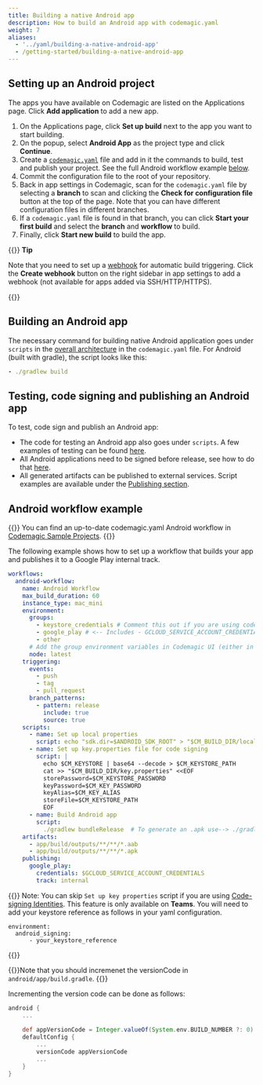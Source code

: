 ```yaml
---
title: Building a native Android app
description: How to build an Android app with codemagic.yaml
weight: 7
aliases:
  - '../yaml/building-a-native-android-app'
  - /getting-started/building-a-native-android-app
---
```


## Setting up an Android project

The apps you have available on Codemagic are listed on the Applications page. Click **Add application** to add a new app.

1. On the Applications page, click **Set up build** next to the app you want to start building. 
2. On the popup, select **Android App** as the project type and click **Continue**.
3. Create a [`codemagic.yaml`](./yaml) file and add in it the commands to build, test and publish your project. See the full Android workflow example [below](#android-workflow-example).
4. Commit the configuration file to the root of your repository.
5. Back in app settings in Codemagic, scan for the `codemagic.yaml` file by selecting a **branch** to scan and clicking the **Check for configuration file** button at the top of the page. Note that you can have different configuration files in different branches.
6. If a `codemagic.yaml` file is found in that branch, you can click **Start your first build** and select the **branch** and **workflow** to build.
7. Finally, click **Start new build** to build the app.

{{<notebox>}}
**Tip**

Note that you need to set up a [webhook](../building/webhooks) for automatic build triggering. Click the **Create webhook** button on the right sidebar in app settings to add a webhook (not available for apps added via SSH/HTTP/HTTPS).

{{</notebox>}}

## Building an Android app

The necessary command for building native Android application goes under `scripts` in the [overall architecture](../getting-started/yaml/#template) in the `codemagic.yaml` file. For Android (built with gradle), the script looks like this:

```yaml
- ./gradlew build
```

## Testing, code signing and publishing an Android app

To test, code sign and publish an Android app:

* The code for testing an Android app also goes under `scripts`. A few examples of testing can be found [here](../testing-yaml/testing).
* All Android applications need to be signed before release, see how to do that [here](../code-signing-yaml/signing-android).
* All generated artifacts can be published to external services. Script examples are available under the [Publishing section](../publishing-yaml/distribution/).

## Android workflow example

{{<notebox>}}
You can find an up-to-date codemagic.yaml Android workflow in [Codemagic Sample Projects](https://github.com/codemagic-ci-cd/codemagic-sample-projects/blob/main/android/android-espresso-demo-project/codemagic.yaml).
{{</notebox>}}

The following example shows how to set up a workflow that builds your app and publishes it to a Google Play internal track.

```yaml
workflows:
  android-workflow:
    name: Android Workflow
    max_build_duration: 60
    instance_type: mac_mini
    environment:
      groups:
        - keystore_credentials # Comment this out if you are using code-signing-identities <-- Includes - CM_KEYSTORE, CM_KEYSTORE_PASSWORD, CM_KEY_PASSWORD, CM_KEY_ALIAS
        - google_play # <-- Includes - GCLOUD_SERVICE_ACCOUNT_CREDENTIALS
        - other
      # Add the group environment variables in Codemagic UI (either in Application/Team variables) - https://docs.codemagic.io/variables/environment-variable-groups/
      node: latest
    triggering:
      events:
        - push
        - tag
        - pull_request
      branch_patterns:
        - pattern: release
          include: true
          source: true
    scripts:
      - name: Set up local properties
        script: echo "sdk.dir=$ANDROID_SDK_ROOT" > "$CM_BUILD_DIR/local.properties"
      - name: Set up key.properties file for code signing
        script: |
          echo $CM_KEYSTORE | base64 --decode > $CM_KEYSTORE_PATH
          cat >> "$CM_BUILD_DIR/key.properties" <<EOF
          storePassword=$CM_KEYSTORE_PASSWORD
          keyPassword=$CM_KEY_PASSWORD
          keyAlias=$CM_KEY_ALIAS
          storeFile=$CM_KEYSTORE_PATH
          EOF
      - name: Build Android app
        script: 
          ./gradlew bundleRelease  # To generate an .apk use--> ./gradlew assembleRelease
    artifacts:
      - app/build/outputs/**/**/*.aab
      - app/build/outputs/**/**/*.apk
    publishing:
      google_play:
        credentials: $GCLOUD_SERVICE_ACCOUNT_CREDENTIALS
        track: internal
```

{{<notebox>}}
Note: You can skip `Set up key properties` script if you are using [Code-signing Identities](https://docs.codemagic.io/yaml-code-signing/code-signing-identities/#android-keystores-1). This feature is only available on **Teams**. You will need to add your keystore reference as follows in your yaml configuration.
  
  ```
  environment:
    android_signing:
        - your_keystore_reference
  ```
{{</notebox>}}


{{<notebox>}}Note that you should incremenet the versionCode in `android/app/build.gradle`. {{</notebox>}}

Incrementing the version code can be done as follows:

```gradle
android {
    ...
    
    def appVersionCode = Integer.valueOf(System.env.BUILD_NUMBER ?: 0)
    defaultConfig {
        ...
        versionCode appVersionCode
        ...
    }
}
```
